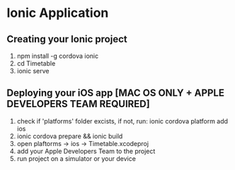 # Ionic Application

## Creating your Ionic project
1. npm install -g cordova ionic
2. cd Timetable
3. ionic serve

## Deploying your iOS app [MAC OS ONLY + APPLE DEVELOPERS TEAM REQUIRED]
1. check if 'platforms' folder excists, if not, run: ionic cordova platform add ios
2. ionic cordova prepare && ionic build
3. open plaftorms -> ios -> Timetable.xcodeproj
4. add your Apple Developers Team to the project
5. run project on a simulator or your device
